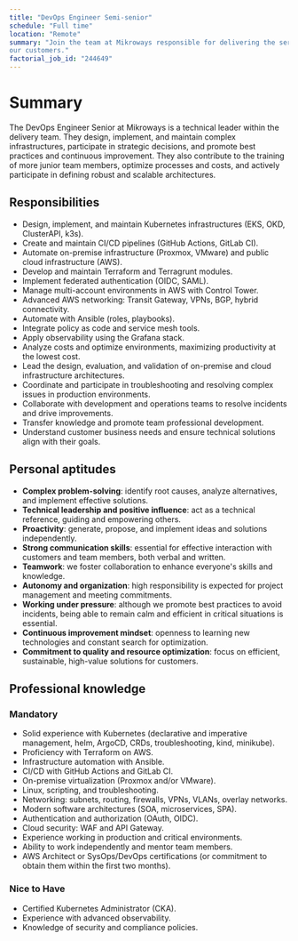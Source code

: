 ```yaml
---
title: "DevOps Engineer Semi-senior"
schedule: "Full time"
location: "Remote"
summary: "Join the team at Mikroways responsible for delivering the service to
our customers."
factorial_job_id: "244649"
---
```


# Summary

The DevOps Engineer Senior at Mikroways is a technical leader within the
delivery team. They design, implement, and maintain complex infrastructures,
participate in strategic decisions, and promote best practices and continuous
improvement. They also contribute to the training of more junior team members,
optimize processes and costs, and actively participate in defining robust and
scalable architectures.

## Responsibilities

* Design, implement, and maintain Kubernetes infrastructures (EKS, OKD,
  ClusterAPI, k3s).
* Create and maintain CI/CD pipelines (GitHub Actions, GitLab CI).
* Automate on-premise infrastructure (Proxmox, VMware) and public cloud
  infrastructure (AWS).
* Develop and maintain Terraform and Terragrunt modules.
* Implement federated authentication (OIDC, SAML).
* Manage multi-account environments in AWS with Control Tower.
* Advanced AWS networking: Transit Gateway, VPNs, BGP, hybrid connectivity.
* Automate with Ansible (roles, playbooks).
* Integrate policy as code and service mesh tools.
* Apply observability using the Grafana stack.
* Analyze costs and optimize environments, maximizing productivity at the lowest
  cost.
* Lead the design, evaluation, and validation of on-premise and cloud
  infrastructure architectures.
* Coordinate and participate in troubleshooting and resolving complex issues in
  production environments.
* Collaborate with development and operations teams to resolve incidents and
  drive improvements.
* Transfer knowledge and promote team professional development.
* Understand customer business needs and ensure technical solutions align with
  their goals.

## Personal aptitudes

* **Complex problem-solving**: identify root causes, analyze alternatives, and
  implement effective solutions.
* **Technical leadership and positive influence**: act as a technical reference,
  guiding and empowering others.
* **Proactivity**: generate, propose, and implement ideas and solutions
  independently.
* **Strong communication skills**: essential for effective interaction with
  customers and team members, both verbal and written.
* **Teamwork**: we foster collaboration to enhance everyone's skills and
  knowledge.
* **Autonomy and organization**: high responsibility is expected for project
  management and meeting commitments.
* **Working under pressure**: although we promote best practices to avoid
  incidents, being able to remain calm and efficient in critical situations is
  essential.
* **Continuous improvement mindset**: openness to learning new technologies and
  constant search for optimization.
* **Commitment to quality and resource optimization**: focus on efficient,
  sustainable, high-value solutions for customers.

## Professional knowledge

### Mandatory

* Solid experience with Kubernetes (declarative and imperative management, helm,
  ArgoCD, CRDs, troubleshooting, kind, minikube).
* Proficiency with Terraform on AWS.
* Infrastructure automation with Ansible.
* CI/CD with GitHub Actions and GitLab CI.
* On-premise virtualization (Proxmox and/or VMware).
* Linux, scripting, and troubleshooting.
* Networking: subnets, routing, firewalls, VPNs, VLANs, overlay networks.
* Modern software architectures (SOA, microservices, SPA).
* Authentication and authorization (OAuth, OIDC).
* Cloud security: WAF and API Gateway.
* Experience working in production and critical environments.
* Ability to work independently and mentor team members.
* AWS Architect or SysOps/DevOps certifications (or commitment to obtain them
  within the first two months).

### Nice to Have

* Certified Kubernetes Administrator (CKA).
* Experience with advanced observability.
* Knowledge of security and compliance policies.

